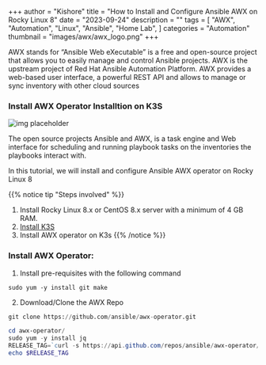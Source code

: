 +++
author = "Kishore"
title = "How to Install and Configure Ansible AWX on Rocky Linux 8"
date = "2023-09-24"
description = ""
tags = [
    "AWX",
    "Automation",
    "Linux",
    "Ansible",
    "Home Lab",
]
categories = "Automation"
thumbnail = "images/awx/awx_logo.png"
+++

AWX stands for “Ansible Web eXecutable” is a free and open-source project that allows you to easily manage and control Ansible projects. AWX is the upstream project of Red Hat Ansible Automation Platform. AWX provides a web-based user interface, a powerful REST API and allows to manage or sync inventory with other cloud sources
### Install AWX Operator Installtion on K3S
![img placeholder](/images/awx/awx_logo.png " ")

The open source projects Ansible and AWX, is a task engine and Web interface for scheduling and running playbook tasks on the inventories the playbooks interact with.

In this tutorial, we will install and configure Ansible AWX operator on Rocky Linux 8

{{% notice tip "Steps involved" %}}
1. Install Rocky Linux 8.x or CentOS 8.x server with a minimum of 4 GB RAM.
2. <a href="https://cloudbricks.dev/post/containers/k3s/k3s-01/">Install K3S</a>
3. Install AWX operator on K3s
{{% /notice %}}

### Install AWX Operator:

1. Install pre-requisites with the following command
```shell
sudo yum -y install git make
```
2. Download/Clone the AWX Repo

```python
git clone https://github.com/ansible/awx-operator.git
```


``` powershell
cd awx-operator/
sudo yum -y install jq
RELEASE_TAG=`curl -s https://api.github.com/repos/ansible/awx-operator/releases/latest | grep tag_name | cut -d '"' -f 4`
echo $RELEASE_TAG
```